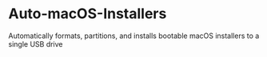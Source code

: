 # Auto-macOS-Installers
Automatically formats, partitions, and installs bootable macOS installers to a single USB drive
